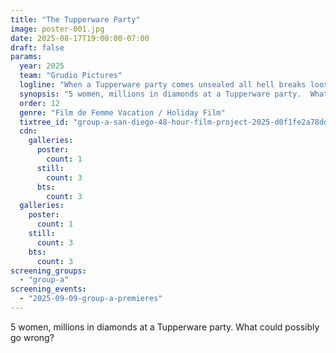 ```yaml
---
title: "The Tupperware Party"
image: poster-001.jpg
date: 2025-08-17T19:00:00-07:00
draft: false
params:
  year: 2025
  team: "Grudio Pictures"
  logline: "When a Tupperware party comes unsealed all hell breaks loose."
  synopsis: "5 women, millions in diamonds at a Tupperware party.  What could possibly go wrong?"
  order: 12
  genre: "Film de Femme Vacation / Holiday Film"
  tixtree_id: "group-a-san-diego-48-hour-film-project-2025-d0f1fe2a78dd"
  cdn:
    galleries:
      poster:
        count: 1
      still:
        count: 3
      bts:
        count: 3
  galleries:
    poster:
      count: 1
    still:
      count: 3
    bts:
      count: 3
screening_groups:
  - "group-a"
screening_events:
  - "2025-09-09-group-a-premieres"
---
```

5 women, millions in diamonds at a Tupperware party.  What could possibly go wrong?
